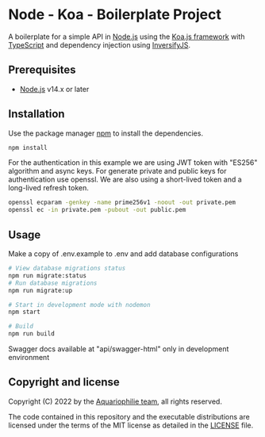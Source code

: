 # Node - Koa - Boilerplate Project

A boilerplate for a simple API in [Node.js](https://nodejs.org/) using the [Koa.js framework](https://koajs.com/) with [TypeScript](https://www.typescriptlang.org/) and dependency injection using [InversifyJS](https://inversify.io/).

## Prerequisites

* [Node.js](https://nodejs.org/) v14.x or later

## Installation

Use the package manager [npm](https://www.npmjs.com/) to install the dependencies.

```bash
npm install
```

For the authentication in this example we are using JWT token with "ES256" algorithm and async keys. For generate private and public keys for authentication use openssl. We are also using a short-lived token and a long-lived refresh token.

```bash
openssl ecparam -genkey -name prime256v1 -noout -out private.pem
openssl ec -in private.pem -pubout -out public.pem
```

## Usage

Make a copy of .env.example to .env and add database configurations

```bash
# View database migrations status
npm run migrate:status
# Run database migrations
npm run migrate:up
```

```bash
# Start in development mode with nodemon
npm start
```

```bash
# Build
npm run build
```

Swagger docs available at "api/swagger-html" only in development environment

## Copyright and license

Copyright (C) 2022 by the [Aquariophilie team](https://github.com/aquariophilie), all rights reserved.

The code contained in this repository and the executable distributions are licensed under the terms of the MIT license as detailed in the [LICENSE](LICENSE) file.

<!-- EOF -->
